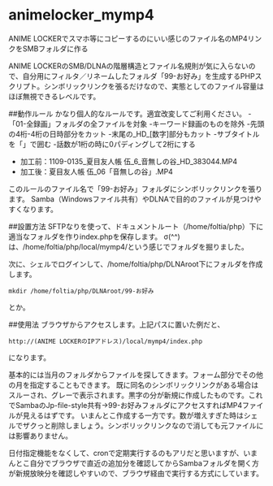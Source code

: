# animelocker_mymp4
ANIME LOCKERでスマホ等にコピーするのにいい感じのファイル名のMP4リンクをSMBフォルダに作る

ANIME LOCKERのSMB/DLNAの階層構造とファイル名規則が気に入らないので、自分用にフィルタ／リネームしたフォルダ「99-お好み」を生成するPHPスクリプト。シンボリックリンクを張るだけなので、実態としてのファイル容量はほぼ無視できるレベルです。

##動作ルール
かなり個人的なルールです。適宜改変してご利用ください。
-「01-全録画」フォルダの全ファイルを対象
-キーワード録画のものを除外
-先頭の4桁-4桁の日時部分をカット
-末尾の_HD_[数字]部分もカット
-サブタイトルを「」で囲む
-話数が1桁の時に0パディングして2桁にする
* 加工前：1109-0135_夏目友人帳 伍_6_音無しの谷_HD_383044.MP4
* 加工後：夏目友人帳 伍_06「音無しの谷」.MP4

このルールのファイル名で「99-お好み」フォルダにシンボリックリンクを張ります。
Samba（Windowsファイル共有）やDLNAで目的のファイルが見つけやすくなります。

##設置方法
SFTPなりを使って、ドキュメントルート（/home/foltia/php）下に適当なフォルダを作りindex.phpを保存します。
σ(^^)は、/home/foltia/php/local/mymp4/という感じでフォルダを掘りました。

次に、シェルでログインして、/home/foltia/php/DLNAroot下にフォルダを作成します。
~~~
mkdir /home/foltia/php/DLNAroot/99-お好み
~~~
とか。

##使用法
ブラウザからアクセスします。上記パスに置いた例だと、
~~~
http://(ANIME LOCKERのIPアドレス)/local/mymp4/index.php
~~~
になります。

基本的には当月のフォルダからファイルを探してきます。フォーム部分でその他の月を指定することもできます。
既に同名のシンボリックリンクがある場合はスルーされ、グレーで表示されます。黒字の分が新規に作成したものです。これでSambaのJp-file-style共有->99-お好みフォルダにアクセスすればMP4ファイルが見えるはずです。
いまんとこ作成する一方です。数が増えすぎた時はシェルでザクっと削除しましょう。シンボリックリンクなので消しても元ファイルには影響ありません。

日付指定機能をなくして、cronで定期実行するのもアリだと思いますが、いまんとこ自分でブラウザで直近の追加分を確認してからSambaフォルダを開く方が新規放映分を確認しやすいので、ブラウザ経由で実行する方式にしています。
